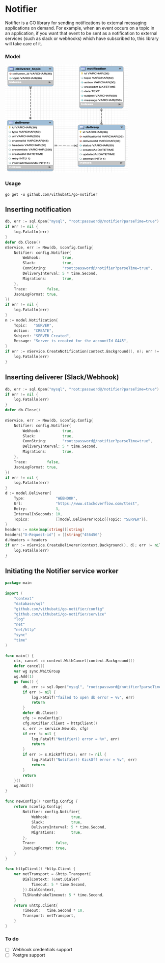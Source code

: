 # Notifier

Notifier is a GO library for sending notifications to external messaging applications on demand. For example, when an
event occurs on a topic in an application, if you want that event to be sent as a notification to external services
(such as slack or webhooks) which have subscribed to, this library will take care of it.

### Model

<img alt="db_model.png" height="350" src="./assets/db_model.png" width="400"/>

### Usage

```shell
go get -u github.com/vithubati/go-notifier
```

## Inserting notification

```go
db, err := sql.Open("mysql", "root:password@/notifier?parseTime=true")
if err != nil {
    log.Fatalln(err)
}
defer db.Close()
nService, err := New(db, &config.Config{
    Notifier: config.Notifier{
        Webhook:          true,
        Slack:            true,
        ConnString:       "root:password@/notifier?parseTime=true",
        DeliveryInterval: 5 * time.Second,
        Migrations:       true,
    },
    Trace:         false,
    JsonLogFormat: true,
})
if err != nil {
    log.Fatalln(err)
}
n := model.Notification{
    Topic:   "SERVER",
    Action:  "CREATE",
    Subject: "SERVER Created",
    Message: "Server is created for the accountId G445",
}
if err := nService.CreateNotification(context.Background(), n); err != nil {
    log.Fatalln(err)
}
```

## Inserting deliverer (Slack/Webhook)

```go
db, err := sql.Open("mysql", "root:password@/notifier?parseTime=true")
if err != nil {
    log.Fatalln(err)
}
defer db.Close()

nService, err := New(db, &config.Config{
    Notifier: config.Notifier{
        Webhook:          true,
        Slack:            true,
        ConnString:       "root:password@/notifier?parseTime=true",
        DeliveryInterval: 5 * time.Second,
        Migrations:       true,
    },
    Trace:         false,
    JsonLogFormat: true,
})
if err != nil {
    log.Fatalln(err)
}
d := model.Deliverer{
    Type:              "WEBHOOK",
    Url:               "https://www.stackoverflow.com/ttest",
    Retry:             3,
    IntervalInSeconds: 10,
    Topics:            []model.DelivererTopic{{Topic: "SERVER"}},
}
headers := make(map[string][]string)
headers["X-Request-id"] = []string{"456456"}
d.Headers = headers
if err := nService.CreateDeliverer(context.Background(), d); err != nil {
    log.Fatalln(err)
}
```

## Initiating the Notifier service worker

```go
package main

import (
	"context"
	"database/sql"
	"github.com/vithubati/go-notifier/config"
	"github.com/vithubati/go-notifier/service"
	"log"
	"net"
	"net/http"
	"sync"
	"time"
)

func main() {
	ctx, cancel := context.WithCancel(context.Background())
	defer cancel()
	var wg sync.WaitGroup
	wg.Add(1)
	go func() {
		db, err := sql.Open("mysql", "root:password@/notifier?parseTime=true")
		if err != nil {
			log.Fatalf("failed to open db error = %v", err)
			return
		}
		defer db.Close()
		cfg := newConfig()
		cfg.Notifier.Client = httpClient()
		s, err := service.New(db, cfg)
		if err != nil {
			log.Fatalf("Notifier() error = %v", err)
			return
		}
		if err := s.KickOff(ctx); err != nil {
			log.Fatalf("Notifier() KickOff error = %v", err)
			return
		}
		return
	}()
	wg.Wait()
}

func newConfig() *config.Config {
	return &config.Config{
		Notifier: config.Notifier{
			Webhook:          true,
			Slack:            true,
			DeliveryInterval: 5 * time.Second,
			Migrations:       true,
		},
		Trace:         false,
		JsonLogFormat: true,
	}
}

func httpClient() *http.Client {
	var netTransport = &http.Transport{
		DialContext: (&net.Dialer{
			Timeout: 5 * time.Second,
		}).DialContext,
		TLSHandshakeTimeout: 5 * time.Second,
	}
	return &http.Client{
		Timeout:   time.Second * 10,
		Transport: netTransport,
	}
}

````

### To do

* [ ]  Webhook credentials support
* [ ]  Postgre support
